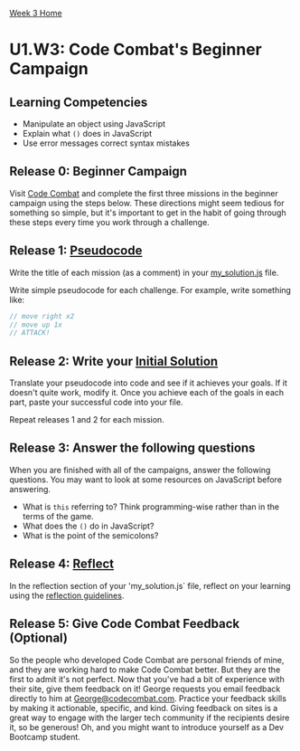 [Week 3 Home](../)

# U1.W3: Code Combat's Beginner Campaign


## Learning Competencies
- Manipulate an object using JavaScript
- Explain what `()` does in JavaScript
- Use error messages correct syntax mistakes


## Release 0: Beginner Campaign
Visit [Code Combat](http://codecombat.com/play) and complete the first three missions in the beginner campaign using the steps below. These directions might seem tedious for something so simple, but it's important to get in the habit of going through these steps every time you work through a challenge.

## Release 1: [Pseudocode](https://github.com/Devbootcamp/phase-0-handbook/blob/master/coding-references/pseudocode.md)
Write the title of each mission (as a comment) in your [my_solution.js](./my_solution.js) file.

Write simple pseudocode for each challenge. For example, write something like:

```javascript
// move right x2
// move up 1x
// ATTACK!
```

## Release 2: Write your [Initial Solution](https://github.com/Devbootcamp/phase-0-handbook/blob/master/coding-references/initial-solution.md)
Translate your pseudocode into code and see if it achieves your goals. If it doesn't quite work, modify it. Once you achieve each of the goals in each part, paste your successful code into your file.

Repeat releases 1 and 2 for each mission.

## Release 3: Answer the following questions
When you are finished with all of the campaigns, answer the following questions. You may want to look at some resources on JavaScript before answering.
  - What is `this` referring to? Think programming-wise rather than in the terms of the game.
  - What does the `()` do in JavaScript?
  - What is the point of the semicolons?

## Release 4: [Reflect](https://github.com/Devbootcamp/phase-0-handbook/blob/master/coding-references/reflection-guidelines.md)
In the reflection section of your 'my_solution.js` file, reflect on your learning using the [reflection guidelines](https://github.com/Devbootcamp/phase-0-handbook/blob/master/coding-references/reflection-guidelines.md).

## Release 5: Give Code Combat Feedback (Optional)
So the people who developed Code Combat are personal friends of mine, and they are working hard to make Code Combat better. But they are the first to admit it's not perfect. Now that you've had a bit of experience with their site, give them feedback on it! George requests you email feedback directly to him at <George@codecombat.com>. Practice your feedback skills by making it actionable, specific, and kind. Giving feedback on sites is a great way to engage with the larger tech community if the recipients desire it, so be generous! Oh, and you might want to introduce yourself as a Dev Bootcamp student.





